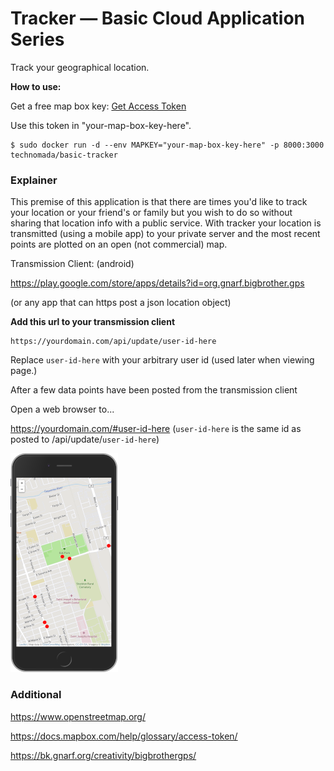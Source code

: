 # Tracker — Basic Cloud Application Series
Track your geographical location.

**How to use:**

Get a free map box key: [Get Access Token](https://account.mapbox.com/auth/signin/?route-to=%22https://account.mapbox.com/access-tokens/%22)

Use this token in "your-map-box-key-here".

```
$ sudo docker run -d --env MAPKEY="your-map-box-key-here" -p 8000:3000 technomada/basic-tracker
```

### Explainer
This premise of this application is that there are times you'd like to track your location or your friend's or family but you wish to do so without sharing that location info with a public service.  With tracker your location is transmitted (using a mobile app) to your private server and the most recent points are plotted on an open (not commercial) map.


Transmission Client: (android)

https://play.google.com/store/apps/details?id=org.gnarf.bigbrother.gps
	
(or any app that can https post a json location object)

**Add this url to your transmission client**
```
https://yourdomain.com/api/update/user-id-here
```

Replace ``user-id-here`` with your arbitrary user id (used later when viewing page.)

After a few data points have been posted from the transmission client

Open a web browser to...

https://yourdomain.com/#user-id-here  (``user-id-here`` is the same id as posted to /api/update/``user-id-here``)


![map with dots screenshot](https://github.com/technomada/basic-tracker/raw/master/screenshot.png)


### Additional

https://www.openstreetmap.org/

https://docs.mapbox.com/help/glossary/access-token/

https://bk.gnarf.org/creativity/bigbrothergps/
